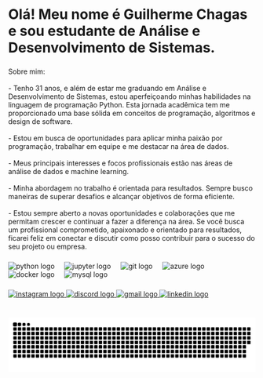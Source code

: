 <h1 align="left">Olá! Meu nome é Guilherme Chagas e sou estudante de Análise e Desenvolvimento de Sistemas.</h1>

###

<p align="left">Sobre mim:<br><br>- Tenho 31 anos, e além de estar me graduando em Análise e Desenvolvimento de Sistemas, estou aperfeiçoando minhas habilidades na linguagem de programação Python. Esta jornada acadêmica tem me proporcionado uma base sólida em conceitos de programação, algoritmos e design de software.<br><br>- Estou em busca de oportunidades para aplicar minha paixão por programação, trabalhar em equipe e me destacar na área de dados.<br><br>- Meus principais interesses e focos profissionais estão nas áreas de análise de dados e machine learning.<br><br>- Minha abordagem no trabalho é orientada para resultados. Sempre busco maneiras de superar desafios e alcançar objetivos de forma eficiente. <br><br>- Estou sempre aberto a novas oportunidades e colaborações que me permitam crescer e continuar a fazer a diferença na área. Se você busca um profissional comprometido, apaixonado e orientado para resultados, ficarei feliz em conectar e discutir como posso contribuir para o sucesso do seu projeto ou empresa.</p>

###

<div align="left">
  <img src="https://img.shields.io/badge/Python-3776AB?logo=python&logoColor=white&style=for-the-badge" height="30" alt="python logo"  />
  <img width="12" />
  <img src="https://img.shields.io/badge/Jupyter-F37626?logo=jupyter&logoColor=black&style=for-the-badge" height="30" alt="jupyter logo"  />
  <img width="12" />
  <img src="https://img.shields.io/badge/Git-F05032?logo=git&logoColor=white&style=for-the-badge" height="30" alt="git logo"  />
  <img width="12" />
  <img src="https://img.shields.io/badge/Microsoft Azure-0078D4?logo=microsoftazure&logoColor=white&style=for-the-badge" height="30" alt="azure logo"  />
  <img width="12" />
  <img src="https://img.shields.io/badge/Docker-2496ED?logo=docker&logoColor=white&style=for-the-badge" height="30" alt="docker logo"  />
  <img width="12" />
  <img src="https://img.shields.io/badge/MySQL-4479A1?logo=mysql&logoColor=white&style=for-the-badge" height="30" alt="mysql logo"  />
</div>

###

<div align="left">
  <a href="https://www.instagram.com/gdchagass/" target="_blank">
    <img src="https://img.shields.io/static/v1?message=Instagram&logo=instagram&label=&color=E4405F&logoColor=white&labelColor=&style=for-the-badge" height="35" alt="instagram logo"  />
  </a>
  <a href="discord.com/users/gdchagas" target="_blank">
    <img src="https://img.shields.io/static/v1?message=Discord&logo=discord&label=&color=7289DA&logoColor=white&labelColor=&style=for-the-badge" height="35" alt="discord logo"  />
  </a>
  <a href="dornelesguilhermer@gmail.com" target="_blank">
    <img src="https://img.shields.io/static/v1?message=Gmail&logo=gmail&label=&color=D14836&logoColor=white&labelColor=&style=for-the-badge" height="35" alt="gmail logo"  />
  </a>
  <a href="www.linkedin.com/in/gdchagas" target="_blank">
    <img src="https://img.shields.io/static/v1?message=LinkedIn&logo=linkedin&label=&color=0077B5&logoColor=white&labelColor=&style=for-the-badge" height="35" alt="linkedin logo"  />
  </a>
</div>

###

<br clear="both">

<img src="https://raw.githubusercontent.com/gdchagas/gdchagas/output/snake.svg" alt="Snake animation" />

###
